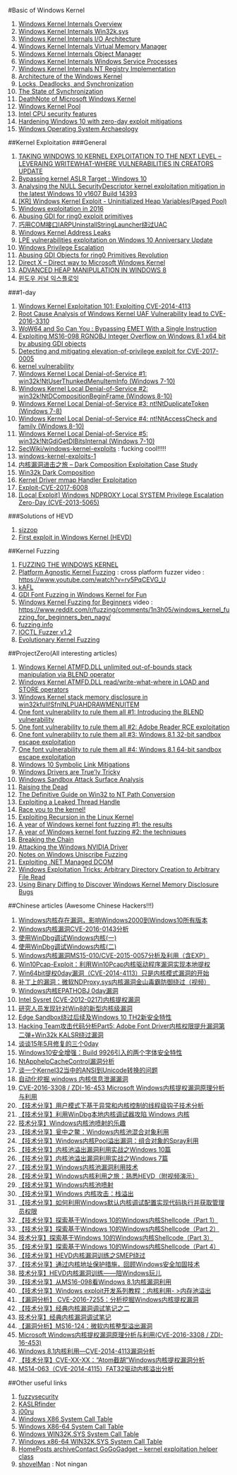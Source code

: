#Basic of Windows Kernel 
1. [Windows Kernel Internals Overview](http://www.i.u-tokyo.ac.jp/edu/training/ss/lecture/new-documents/Lectures/00-WindowsKernelOverview/WindowsKernelOverview.pdf)
2. [Windows Kernel Internals Win32k.sys](http://pasotech.altervista.org/windows_internals/Win32KSYS.pdf)
3. [Windows Kernel Internals I/O Architecture](http://i-web.i.u-tokyo.ac.jp/edu/training/ss/lecture/new-documents/Lectures/06-IOArchitecture/IOArchitecture.pdf)
4. [Windows Kernel Internals Virtual Memory Manager](http://read.pudn.com/downloads11/ebook/48602/windows%20kernel/VirtualMemory.pdf)
5. [Windows Kernel Internals Object Manager](http://slideplayer.com/slide/8014139/)
6. [Windows Kernel Internals Windows Service Processes](http://index-of.es/Windows/winKernArchi/WindowsServices.pdf)
7. [Windows Kernel Internals NT Registry Implementation](https://sww-it.ru/wp-content/uploads/2011/University%20of%20Tokyo%20Windows%20Internals%20Lectures/09-Registry/Registry.pdf)
8. [Architecture of the Windows Kernel](http://www.cs.fsu.edu/~zwang/files/cop4610/Fall2016/windows.pdf)
9. [Locks, Deadlocks, and Synchronization](https://msdn.microsoft.com/en-us/library/windows/hardware/dn613957%28v=vs.85%29.aspx?f=255&MSPPError=-2147217396)
10. [The State of Synchronization](https://www.osr.com/nt-insider/2015-issue3/the-state-of-synchronization/)
11. [DeathNote of Microsoft Windows Kernel](https://www.slideshare.net/PeterHlavaty/deathnote-of-microsoft-windows-kernel)
12. [Windows Kernel Pool](http://dokydoky.tistory.com/443)
13. [Intel CPU security features](https://github.com/huku-/research/wiki/Intel-CPU-security-features)
14. [Hardening Windows 10 with zero-day exploit mitigations](https://blogs.technet.microsoft.com/mmpc/2017/01/13/hardening-windows-10-with-zero-day-exploit-mitigations/?platform=hootsuite)
15. [Windows Operating System Archaeology](https://www.slideshare.net/enigma0x3/windows-operating-system-archaeology)



##Kernel Exploitation
###General
1. [TAKING WINDOWS 10 KERNEL EXPLOITATION TO THE NEXT LEVEL – LEVERAING WRITEWHAT-WHERE VULNERABILITIES IN CREATORS UPDATE](https://www.blackhat.com/docs/us-17/wednesday/us-17-Schenk-Taking-Windows-10-Kernel-Exploitation-To-The-Next-Level%E2%80%93Leveraging-Write-What-Where-Vulnerabilities-In-Creators-Update.pdf)
2. [Bypassing kernel ASLR Target : Windows 10](https://drive.google.com/file/d/0B3P18M-shbwrNWZTa181ZWRCclk/edit?pli=1)
3. [Analysing the NULL SecurityDescriptor kernel exploitation mitigation in the latest Windows 10 v1607 Build 14393	](https://labs.nettitude.com/blog/analysing-the-null-securitydescriptor-kernel-exploitation-mitigation-in-the-latest-windows-10-v1607-build-14393/)
4. [[KR] Windows Kernel Exploit - Uninitialized Heap Variables(Paged Pool)](http://dokydoky.tistory.com/444)
5. [Windows exploitation in 2016](https://www.welivesecurity.com/wp-content/uploads/2017/01/Windows-Exploitation-2016-A4.pdf)
6. [Abusing GDI for ring0 exploit primitives](https://www.coresecurity.com/system/files/publications/2016/10/Abusing-GDI-Reloaded-ekoparty-2016_0.pdf)
7. [巧用COM接口IARPUninstallStringLauncher绕过UAC](http://www.freebuf.com/articles/system/116611.html)
8. [Windows Kernel Address Leaks](https://github.com/sam-b/windows_kernel_address_leaks)
9. [LPE vulnerabilities exploitation on Windows 10 Anniversary Update](http://cvr-data.blogspot.kr/2016/11/lpe-vulnerabilities-exploitation-on.html)
10. [Windows Privilege Escalation](https://github.com/netbiosX/Checklists/blob/master/Windows-Privilege-Escalation.md)
11. [Abusing GDI Objects for ring0 Primitives Revolution](https://sensepost.com/blog/2017/abusing-gdi-objects-for-ring0-primitives-revolution/)
12. [Direct X – Direct way to Microsoft Windows Kernel](http://2015.zeronights.org/assets/files/11-Tarakanov.pdf)
13. [ADVANCED HEAP MANIPULATION IN WINDOWS 8](https://media.blackhat.com/eu-13/briefings/Liu/bh-eu-13-liu-advanced-heap-slides.pdf)
14. [윈도우 커널 익스플로잇](https://www.slideshare.net/SSRINCLee/ss-79766206)



###1-day
1. [Windows Kernel Exploitation 101: Exploiting CVE-2014-4113](https://www.exploit-db.com/docs/39665.pdf)
2. [Root Cause Analysis of Windows Kernel UAF Vulnerability lead to CVE-2016-3310](https://blog.fortinet.com/2016/08/17/root-cause-analysis-of-windows-kernel-uaf-vulnerability-lead-to-cve-2016-3310)
3. [WoW64 and So Can You : Bypassing EMET With a Single Instruction](https://duo.com/assets/pdf/wow-64-and-so-can-you.pdf)
4. [Exploiting MS16-098 RGNOBJ Integer Overflow on Windows 8.1 x64 bit by abusing GDI objects](https://sensepost.com/blog/2017/exploiting-ms16-098-rgnobj-integer-overflow-on-windows-8.1-x64-bit-by-abusing-gdi-objects/)
5. [Detecting and mitigating elevation-of-privilege exploit for CVE-2017-0005](https://blogs.technet.microsoft.com/mmpc/2017/03/27/detecting-and-mitigating-elevation-of-privilege-exploit-for-cve-2017-0005/)
6. [kernel vulnerability](https://github.com/tinysec/vulnerability)
7. [Windows Kernel Local Denial-of-Service #1: win32k!NtUserThunkedMenuItemInfo (Windows 7-10)](http://j00ru.vexillium.org/?p=3101)
8. [Windows Kernel Local Denial-of-Service #2: win32k!NtDCompositionBeginFrame (Windows 8-10)](http://j00ru.vexillium.org/?p=3151)
9. [Windows Kernel Local Denial-of-Service #3: nt!NtDuplicateToken (Windows 7-8)](http://j00ru.vexillium.org/?p=3187)
10. [Windows Kernel Local Denial-of-Service #4: nt!NtAccessCheck and family (Windows 8-10)](http://j00ru.vexillium.org/?p=3225)
11. [Windows Kernel Local Denial-of-Service #5: win32k!NtGdiGetDIBitsInternal (Windows 7-10)](http://j00ru.vexillium.org/?p=3251)
12. [SecWiki/windows-kernel-exploits](https://github.com/SecWiki/windows-kernel-exploits) : fucking cool!!!!!
13. [windows-kernel-exploits-1](https://github.com/Fandu2014/windows-kernel-exploits-1)
14. [内核漏洞进击之旅 – Dark Composition Exploitation Case Study](http://www.shellsec.com/news/48579.html)
15. [Win32k Dark Composition](https://cansecwest.com/slides/2017/CSW2017_PengQiu-ShefangZhong_win32k_dark_composition.pdf)
16. [Kernel Driver mmap Handler Exploitation](https://labs.mwrinfosecurity.com/assets/BlogFiles/mwri-mmap-exploitation-whitepaper-2017-09-18.pdf)
17. [Exploit-CVE-2017-6008](https://github.com/cbayet/Exploit-CVE-2017-6008)
18. [[Local Exploit] Windows NDPROXY Local SYSTEM Privilege Escalation Zero-Day (CVE-2013-5065)](http://hackability.kr/entry/Local-Exploit-Windows-NDPROXY-Local-SYSTEM-Privilege-Escalation-ZeroDay-CVE20135065)



###Solutions of HEVD
1. [sizzop](https://sizzop.github.io/)
2. [First exploit in Windows Kernel (HEVD)](https://blahcat.github.io/2017/08/18/first-exploit-in-windows-kernel-hevd/)


##Kernel Fuzzing
1. [FUZZING THE WINDOWS KERNEL](https://labs.mwrinfosecurity.com/assets/BlogFiles/mwri-fuzzing-the-windows-kernel.pdf)
2. [Platform Agnostic Kernel Fuzzing](https://labs.mwrinfosecurity.com/assets/BlogFiles/mwri-Platform-Agnostic-Kernel-Fuzzing-FINAL.pdf) : cross platform fuzzer
video : https://www.youtube.com/watch?v=rv5PqCEVG_U
3. [kAFL](https://www.usenix.org/system/files/conference/usenixsecurity17/sec17-schumilo.pdf)
4. [GDI Font Fuzzing in Windows Kernel for Fun](https://media.blackhat.com/bh-eu-12/Lee/bh-eu-12-Lee-GDI_Font_Fuzzing-WP.pdf)
5. [Windows Kernel Fuzzing for Beginners](https://fuzzinginfo.files.wordpress.com/2012/11/nagy-kernel.pdf)
video : https://www.reddit.com/r/fuzzing/comments/1n3h05/windows_kernel_fuzzing_for_beginners_ben_nagy/
6. [fuzzing.info](https://fuzzing.info/papers/)
7. [IOCTL Fuzzer v1.2](https://www.darknet.org.uk/2010/12/ioctl-fuzzer-v1-2-fuzzing-tool-for-windows-kernel-drivers/)
8. [Evolutionary Kernel Fuzzing](https://moflow.org/Presentations/Evolutionary%20Kernel%20Fuzzing-BH2017-rjohnson-FINAL.pdf)



##ProjectZero(All interesting articles)
1. [Windows Kernel ATMFD.DLL unlimited out-of-bounds stack manipulation via BLEND operator](https://bugs.chromium.org/p/project-zero/issues/detail?id=180&can=1&q=CVE-2015-0093)
2. [Windows Kernel ATMFD.DLL read/write-what-where in LOAD and STORE operators](https://bugs.chromium.org/p/project-zero/issues/detail?id=177&redir=1)
3. [Windows Kernel stack memory disclosure in win32kfull!SfnINLPUAHDRAWMENUITEM](https://bugs.chromium.org/p/project-zero/issues/detail?id=1192&can=1&q&sort=-id)
4. [One font vulnerability to rule them all #1: Introducing the BLEND vulnerability](https://googleprojectzero.blogspot.kr/2015/07/one-font-vulnerability-to-rule-them-all.html)
5. [One font vulnerability to rule them all #2: Adobe Reader RCE exploitation](https://googleprojectzero.blogspot.kr/2015/08/one-font-vulnerability-to-rule-them-all.html)
6. [One font vulnerability to rule them all #3: Windows 8.1 32-bit sandbox escape exploitation](https://googleprojectzero.blogspot.kr/2015/08/one-font-vulnerability-to-rule-them-all_13.html)
7. [One font vulnerability to rule them all #4: Windows 8.1 64-bit sandbox escape exploitation](https://googleprojectzero.blogspot.kr/2015/08/one-font-vulnerability-to-rule-them-all_21.html)
8. [Windows 10 Symbolic Link Mitigations](https://googleprojectzero.blogspot.kr/2015/08/windows-10hh-symbolic-link-mitigations.html)
9. [Windows Drivers are True’ly Tricky](https://googleprojectzero.blogspot.kr/2015/10/windows-drivers-are-truely-tricky.html)
10. [Windows Sandbox Attack Surface Analysis](https://googleprojectzero.blogspot.kr/2015/11/windows-sandbox-attack-surface-analysis.html)
11. [Raising the Dead](https://googleprojectzero.blogspot.kr/2016/01/raising-dead.html)
12. [The Definitive Guide on Win32 to NT Path Conversion](https://googleprojectzero.blogspot.kr/2016/02/the-definitive-guide-on-win32-to-nt.html)
13. [Exploiting a Leaked Thread Handle](https://googleprojectzero.blogspot.kr/2016/03/exploiting-leaked-thread-handle.html)
14. [Race you to the kernel!](https://googleprojectzero.blogspot.kr/2016/03/race-you-to-kernel.html)
15. [Exploiting Recursion in the Linux Kernel](https://googleprojectzero.blogspot.kr/2016/06/exploiting-recursion-in-linux-kernel_20.html)
16. [A year of Windows kernel font fuzzing #1: the results](https://googleprojectzero.blogspot.kr/2016/06/a-year-of-windows-kernel-font-fuzzing-1_27.html)
17. [A year of Windows kernel font fuzzing #2: the techniques](https://googleprojectzero.blogspot.kr/2016/07/a-year-of-windows-kernel-font-fuzzing-2.html)
18. [Breaking the Chain](https://googleprojectzero.blogspot.kr/2016/11/breaking-chain.html)
19. [Attacking the Windows NVIDIA Driver](https://googleprojectzero.blogspot.kr/2017/02/attacking-windows-nvidia-driver.html)
20. [Notes on Windows Uniscribe Fuzzing](https://googleprojectzero.blogspot.kr/2017/04/notes-on-windows-uniscribe-fuzzing.html)
21. [Exploiting .NET Managed DCOM](https://googleprojectzero.blogspot.kr/2017/04/exploiting-net-managed-dcom.html)
22. [Windows Exploitation Tricks: Arbitrary Directory Creation to Arbitrary File Read](https://googleprojectzero.blogspot.kr/2017/08/windows-exploitation-tricks-arbitrary.html)
23. [Using Binary Diffing to Discover Windows Kernel Memory Disclosure Bugs](https://googleprojectzero.blogspot.kr/2017/10/using-binary-diffing-to-discover.html)

##Chinese articles (Awesome Chinese Hackers!!!)
1. [Windows内核存在漏洞，影响Windows2000到Windows10所有版本](http://www.freebuf.com/vuls/147114.html)
2. [Windows内核漏洞CVE-2016-0143分析](http://www.freebuf.com/vuls/103064.html)
3. [使用WinDbg调试Windows内核(一)](http://www.freebuf.com/articles/web/99512.html)
4. [使用WinDbg调试Windows内核(二)](http://www.freebuf.com/articles/network/99856.html)
5. [Windows内核漏洞MS15-010/CVE-2015-0057分析及利用（含EXP）](http://www.freebuf.com/vuls/90501.html)
6. [Win10Pcap-Exploit：利用Win10Pcap内核驱动程序漏洞实现本地提权](http://www.freebuf.com/news/82310.html)
7. [Win64bit提权0day漏洞（CVE-2014-4113）只是内核模式漏洞的开始](http://www.freebuf.com/vuls/48239.html)
8. [补丁上的漏洞：微软NDProxy.sys内核漏洞金山毒霸防御绕过（视频）](http://www.freebuf.com/vuls/18856.html)
9. [Windows内核EPATHOBJ 0day漏洞](http://www.freebuf.com/vuls/9766.html)
10. [Intel Sysret (CVE-2012-0217)内核提权漏洞](http://www.freebuf.com/vuls/6457.html)
11. [研究人员发现针对Win8的新型内核级漏洞](http://www.freebuf.com/news/5792.html)
12. [Edge Sandbox绕过后续及Windows 10 TH2新安全特性](http://blogs.360.cn/blog/poc_edgesandboxbypass_win10th2_new_security_features/)
13. [Hacking Team攻击代码分析Part5: Adobe Font Driver内核权限提升漏洞第二弹+Win32k KALSR绕过漏洞](http://blogs.360.cn/blog/hacking-team-part5-atmfd-0day-2/)
14. [谈谈15年5月修复的三个0day](http://blogs.360.cn/blog/fixed_three_0days_in_may/)
15. [Windows10安全增强：Build 9926引入的两个字体安全特性](http://blogs.360.cn/blog/windows10_font_security_mitigations/)
16. [NtApphelpCacheControl漏洞分析](http://blogs.360.cn/blog/ntapphelpcachecontrol_vulnerability_anaysis/)
17. [谈一个Kernel32当中的ANSI到Unicode转换的问题](http://blogs.360.cn/blog/%E8%B0%88%E4%B8%80%E4%B8%AAkernel32%E5%BD%93%E4%B8%AD%E7%9A%84ansi%E5%88%B0unicode%E8%BD%AC%E6%8D%A2%E7%9A%84%E9%97%AE%E9%A2%98/)
18. [自动化挖掘 windows 内核信息泄漏漏洞](http://www.iceswordlab.com/2017/06/14/Automatically-Discovering-Windows-Kernel-Information-Leak-Vulnerabilities_zh/)
19. [CVE-2016-3308 / ZDI-16-453 Microsoft Windows内核提权漏洞原理分析与利用](http://docs.ioin.in/writeup/lab.seclover.com/6499df39-b0a3-42de-85ce-cd5e21b075a4/index.html)
20. [【技术分享】用户模式下基于异常和内核控制的线程级钩子技术分析](http://bobao.360.cn/learning/detail/4591.html)
21. [【技术分享】利用WinDbg本地内核调试器攻陷 Windows 内核](http://bobao.360.cn/learning/detail/4477.html)
22. [技术分享】Windows内核池喷射的乐趣](http://bobao.360.cn/learning/detail/4439.html)
23. [【技术分享】瓮中之鳖：Windows内核池混合对象利用](http://bobao.360.cn/learning/detail/4434.html)
24. [【技术分享】Windows内核Pool溢出漏洞：组合对象的Spray利用](http://bobao.360.cn/learning/detail/4384.html)
25. [【技术分享】内核池溢出漏洞利用实战之Windows 10篇](http://bobao.360.cn/learning/detail/4221.html)
26. [【技术分享】内核池溢出漏洞利用实战之Windows 7篇](http://bobao.360.cn/learning/detail/4188.html)
27. [【技术分享】Windows内核池漏洞利用技术](http://bobao.360.cn/learning/detail/4066.html)
28. [【技术分享】Windows内核利用之旅：熟悉HEVD（附视频演示）](http://bobao.360.cn/learning/detail/4002.html)
29. [【技术分享】Windows内核池喷射](http://bobao.360.cn/learning/detail/3921.html)
30. [【技术分享】Windows 内核攻击：栈溢出](http://bobao.360.cn/learning/detail/3712.html)
31. [【技术分享】如何利用Windows默认内核调试配置实现代码执行并获取管理员权限](http://bobao.360.cn/learning/detail/3647.html)
32. [【技术分享】探索基于Windows 10的Windows内核Shellcode（Part 1）](http://bobao.360.cn/learning/detail/3575.html)
33. [【技术分享】探索基于Windows 10的Windows内核Shellcode（Part 2）](http://bobao.360.cn/learning/detail/3593.html)
34. [技术分享】探索基于Windows 10的Windows内核Shellcode（Part 3）](http://bobao.360.cn/learning/detail/3624.html)
35. [【技术分享】探索基于Windows 10的Windows内核Shellcode（Part 4）](http://bobao.360.cn/learning/detail/3643.html)
36. [【技术分享】HEVD内核漏洞训练之SMEP绕过](http://bobao.360.cn/learning/detail/3570.html)
37. [【技术分享】通过内核地址保护措施，回顾Windows安全加固技术](http://bobao.360.cn/learning/detail/3565.html)
38. [技术分享】HEVD内核漏洞训练——陪Windows玩儿](http://bobao.360.cn/learning/detail/3544.html)
39. [【技术分享】从MS16-098看Windows 8.1内核漏洞利用](http://bobao.360.cn/learning/detail/3384.html)
40. [【技术分享】Windows exploit开发系列教程：内核利用- >内存池溢出](http://bobao.360.cn/learning/detail/3376.html)
41. [【漏洞分析】	CVE-2016-7255：分析挖掘Windows内核提权漏洞](http://bobao.360.cn/learning/detail/3359.html)
42. [【技术分享】经典内核漏洞调试笔记之二](http://bobao.360.cn/learning/detail/3184.html)
43. [技术分享】经典内核漏洞调试笔记](http://bobao.360.cn/learning/detail/3170.html)
44. [【漏洞分析】MS16-124：微软内核整型溢出漏洞](http://bobao.360.cn/learning/detail/3153.html)
45. [Microsoft Windows内核提权漏洞原理分析与利用(CVE-2016-3308 / ZDI-16-453)](http://bobao.360.cn/learning/detail/3024.html)
46. [Windows 8.1内核利用—CVE-2014-4113漏洞分析](http://bobao.360.cn/learning/detail/2989.html)
47. [【技术分享】CVE-XX-XX：“Atom截胡”Windows内核提权漏洞分析](http://bobao.360.cn/learning/detail/3017.html)
48. [MS14-063（CVE-2014-4115）FAT32驱动内核溢出分析](http://bobao.360.cn/learning/detail/118.html)






##Other useful links
1. [fuzzysecurity](http://www.fuzzysecurity.com/tutorials.html)
2. [KASLRfinder](https://github.com/ufrisk/kaslrfinder)
3. [j00ru](http://j00ru.vexillium.org/)
4. [Windows X86 System Call Table](http://j00ru.vexillium.org/syscalls/nt/32/)
5. [Windows X86-64 System Call Table](http://j00ru.vexillium.org/syscalls/nt/64/)
6. [Windows WIN32K.SYS System Call Table](http://j00ru.vexillium.org/syscalls/win32k/32/)
7. [Windows x86-64 WIN32K.SYS System Call Table](http://j00ru.vexillium.org/syscalls/win32k/64/)
8. [HomePosts archiveContact GoGoGadget – kernel exploitation helper class](http://blog.rewolf.pl/blog/?p=1739)
9. [shovelMan](http://shovelman.tistory.com/) : Not ningan

